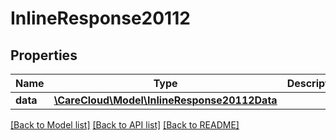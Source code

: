 # InlineResponse20112

## Properties
Name | Type | Description | Notes
------------ | ------------- | ------------- | -------------
**data** | [**\CareCloud\Model\InlineResponse20112Data**](InlineResponse20112Data.md) |  | [optional] 

[[Back to Model list]](../../README.md#documentation-for-models) [[Back to API list]](../../README.md#documentation-for-api-endpoints) [[Back to README]](../../README.md)

